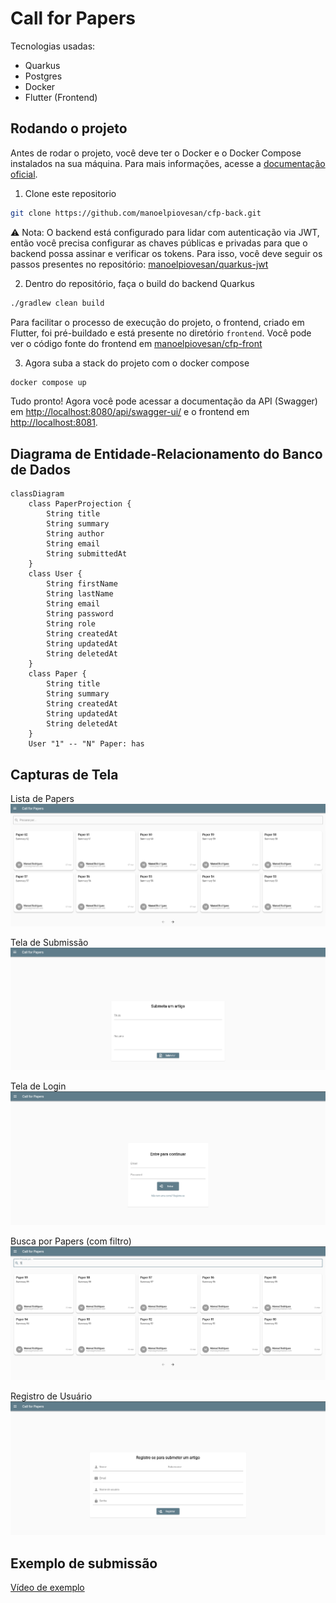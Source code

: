 # Call for Papers

Tecnologias usadas:

- Quarkus
- Postgres
- Docker
- Flutter (Frontend)

## Rodando o projeto

Antes de rodar o projeto, você deve ter o Docker e o Docker Compose instalados na sua máquina. Para mais informações,
acesse a [documentação oficial](https://docs.docker.com/get-docker/).

1. Clone este repositorio

```bash
git clone https://github.com/manoelpiovesan/cfp-back.git
```

⚠️ Nota: O backend está configurado para lidar com autenticação via JWT, então você precisa configurar as chaves
públicas e
privadas para que o backend possa assinar e verificar os tokens. Para isso, você deve seguir os passos presentes no
repositório:
[manoelpiovesan/quarkus-jwt](https://github.com/manoelpiovesan/quarkus-jwt)

2. Dentro do repositório, faça o build do backend Quarkus

```bash
./gradlew clean build
```

Para facilitar o processo de execução do projeto, o frontend, criado em Flutter, foi pré-buildado e está presente no
diretório `frontend`.
Você pode ver o código fonte do frontend em [manoelpiovesan/cfp-front](https://github.com/manoelpiovesan/cfp-front)

3. Agora suba a stack do projeto com o docker compose

```bash
docker compose up
```

Tudo pronto! Agora você pode acessar a documentação da API (Swagger)
em [http://localhost:8080/api/swagger-ui/](http://localhost:8080/q/swagger-ui/)
e o frontend em [http://localhost:8081](http://localhost:8081).

## Diagrama de Entidade-Relacionamento do Banco de Dados

```mermaid
classDiagram
    class PaperProjection {
        String title
        String summary
        String author
        String email
        String submittedAt
    }
    class User {
        String firstName
        String lastName
        String email
        String password
        String role
        String createdAt
        String updatedAt
        String deletedAt
    }
    class Paper {
        String title
        String summary
        String createdAt
        String updatedAt
        String deletedAt
    }
    User "1" -- "N" Paper: has
```

## Capturas de Tela

Lista de Papers
<img src="readme_files/image1.png" alt="">

Tela de Submissão
<img src="readme_files/image2.png" alt="">

Tela de Login
<img src="readme_files/image3.png" alt="">

Busca por Papers (com filtro)
<img src="readme_files/image4.png" alt="">

Registro de Usuário
<img src="readme_files/image5.png" alt="">

## Exemplo de submissão

[Vídeo de exemplo](https://youtu.be/UWyIPV5Uk1k)

